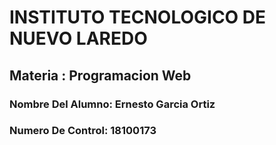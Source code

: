 # INSTITUTO TECNOLOGICO DE NUEVO LAREDO
## Materia : Programacion Web
### Nombre Del Alumno: Ernesto Garcia Ortiz
### Numero De Control: 18100173
